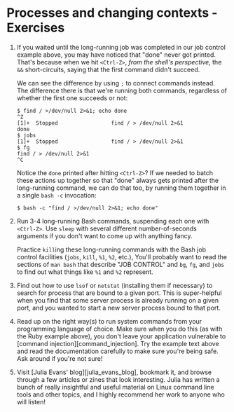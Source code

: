 # Processes and changing contexts - Exercises

1. If you waited until the long-running job was completed in our job control example above, you may have noticed that "done" never got printed.
   That's because when we hit `<Ctrl-Z>`, *from the shell's perspective*, the `&&` short-circuits, saying that the first command didn't succeed.

   We can see the difference by using `;` to connect commands instead.
   The difference there is that we're running both commands, regardless of whether the first one succeeds or not:

   ```shell
   $ find / >/dev/null 2>&1; echo done
   ^Z
   [1]+  Stopped                 find / > /dev/null 2>&1
   done
   $ jobs
   [1]+  Stopped                 find / > /dev/null 2>&1
   $ fg
   find / > /dev/null 2>&1
   ^C
   ```

   Notice the `done` printed after hitting `<Ctrl-Z>`?
   If we needed to batch these actions up together so that "done" always gets printed after the long-running command, we can do that too, by running them together in a single `bash -c` invocation:

   ```shell
   $ bash -c "find / >/dev/null 2>&1; echo done"
   ```

1. Run 3-4 long-running Bash commands, suspending each one with `<Ctrl-Z>`.
   Use `sleep` with several different number-of-seconds arguments if you don't want to come up with anything fancy.

   Practice `kill`ing these long-running commands with the Bash job control facilities (`jobs`, `kill`, `%1`, `%2`, etc.),
   You'll probably want to read the sections of `man bash` that describe "JOB CONTROL" and `bg`, `fg`, and `jobs` to find out what things like `%1` and `%2` represent.

1. Find out how to use `lsof` or `netstat` (installing them if necessary) to search for process that are bound to a given port.
   This is super-helpful when you find that some server process is already running on a given port, and you wanted to start a new server process bound to that port.

1. Read up on the right way(s) to run system commands from your programming language of choice.
   Make sure when you do this (as with the Ruby example above), you don't leave your application vulnerable to [command injection][command_injection].
   Try the example text above and read the documentation carefully to make sure you're being safe.
   Ask around if you're not sure!

1. Visit [Julia Evans' blog][julia_evans_blog], bookmark it, and browse through a few articles or zines that look interesting.
   Julia has written a bunch of really insightful and useful material on Linux command line tools and other topics, and I highly recommend her work to anyone who will listen!


